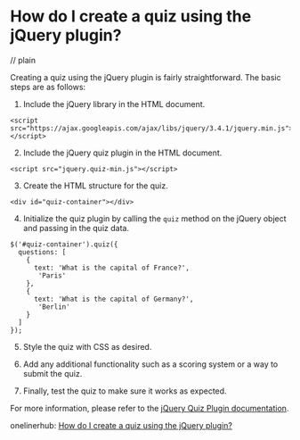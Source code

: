 # How do I create a quiz using the jQuery plugin?
// plain

Creating a quiz using the jQuery plugin is fairly straightforward. The basic steps are as follows:

1. Include the jQuery library in the HTML document.
```
<script src="https://ajax.googleapis.com/ajax/libs/jquery/3.4.1/jquery.min.js"></script>
```

2. Include the jQuery quiz plugin in the HTML document.
```
<script src="jquery.quiz-min.js"></script>
```

3. Create the HTML structure for the quiz.
```
<div id="quiz-container"></div>
```

4. Initialize the quiz plugin by calling the `quiz` method on the jQuery object and passing in the quiz data.
```
$('#quiz-container').quiz({
  questions: [
    {
      text: 'What is the capital of France?',
       'Paris'
    },
    {
      text: 'What is the capital of Germany?',
       'Berlin'
    }
  ]
});
```

5. Style the quiz with CSS as desired.

6. Add any additional functionality such as a scoring system or a way to submit the quiz.

7. Finally, test the quiz to make sure it works as expected.

For more information, please refer to the [jQuery Quiz Plugin documentation](https://github.com/jquiz/jquery-quiz).

onelinerhub: [How do I create a quiz using the jQuery plugin?](https://onelinerhub.com/jquery/how-do-i-create-a-quiz-using-the-jquery-plugin)